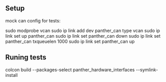 
## Setup
mock can config for tests:

sudo modprobe vcan
sudo ip link add dev panther_can type vcan
sudo ip link set up panther_can
sudo ip link set panther_can down
sudo ip link set panther_can txqueuelen 1000
sudo ip link set panther_can up

## Runing tests

colcon build --packages-select panther_hardware_interfaces --symlink-install